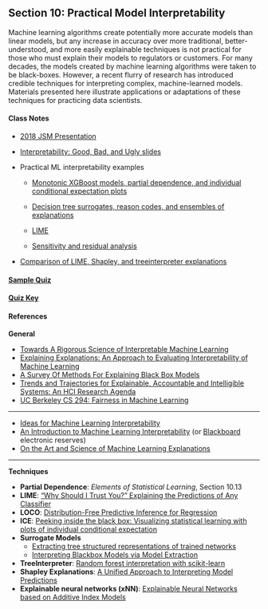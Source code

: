 ## Section 10: Practical Model Interpretability

Machine learning algorithms create potentially more accurate models than
linear models, but any increase in accuracy over more traditional,
better-understood, and more easily explainable techniques is not practical for
those who must explain their models to regulators or customers. For many
decades, the models created by machine learning algorithms were taken to be
black-boxes. However, a recent flurry of research has introduced credible
techniques for interpreting complex, machine-learned models. Materials
presented here illustrate applications or adaptations of these techniques for
practicing data scientists.

#### Class Notes

* [2018 JSM Presentation](https://github.com/jphall663/jsm_2018_slides/blob/master/main.pdf)

* [Interpretability: Good, Bad, and Ugly slides](notes/MLI_good_bad_ugly.pdf)

* Practical ML interpretability examples

  * [Monotonic XGBoost models, partial dependence, and individual conditional expectation plots](https://github.com/jphall663/interpretable_machine_learning_with_python/blob/master/xgboost_pdp_ice.ipynb)

  * [Decision tree surrogates, reason codes, and ensembles of explanations](https://github.com/jphall663/interpretable_machine_learning_with_python/blob/master/dt_surrogate_loco.ipynb)

  * [LIME](https://github.com/jphall663/interpretable_machine_learning_with_python/blob/master/lime.ipynb)

  * [Sensitivity and residual analysis](https://github.com/jphall663/interpretable_machine_learning_with_python/blob/master/resid_sens_analysis.ipynb)  

* [Comparison of LIME, Shapley, and treeinterpreter explanations](https://github.com/h2oai/mli-resources/tree/master/lime_shap_treeint_compare)

#### [Sample Quiz](quiz/sample/quiz_10.pdf)

#### [Quiz Key](quiz/key/quiz_10.pdf)

#### References

**General**

* [Towards A Rigorous Science of Interpretable Machine Learning](https://arxiv.org/pdf/1702.08608.pdf)
* [Explaining Explanations: An Approach to Evaluating Interpretability of Machine Learning](https://arxiv.org/pdf/1806.00069.pdf)
* [A Survey Of Methods For Explaining Black Box Models](https://arxiv.org/pdf/1802.01933.pdf)
* [Trends and Trajectories for Explainable, Accountable and Intelligible Systems: An HCI Research Agenda](https://dl.acm.org/citation.cfm?id=3174156)
* [UC Berkeley CS 294: Fairness in Machine Learning](https://fairmlclass.github.io/)

***

* [Ideas for Machine Learning Interpretability](https://www.oreilly.com/ideas/ideas-on-interpreting-machine-learning)
* [An Introduction to Machine Learning Interpretability](https://www.safaribooksonline.com/library/view/an-introduction-to/9781492033158/) (or [Blackboard](https://blackboard.gwu.edu) electronic reserves)
* [On the Art and Science of Machine Learning Explanations](https://github.com/jphall663/jsm_2018_paper/blob/master/jsm_2018_paper.pdf)

***

**Techniques**

* **Partial Dependence**: *Elements of Statistical Learning*, Section 10.13
* **LIME**: [“Why Should I Trust You?” Explaining the Predictions of Any Classifier](http://www.kdd.org/kdd2016/papers/files/rfp0573-ribeiroA.pdf)
* **LOCO**: [Distribution-Free Predictive Inference for Regression](http://www.stat.cmu.edu/~ryantibs/papers/conformal.pdf)
* **ICE**: [Peeking inside the black box: Visualizing statistical learning with plots of individual conditional expectation](https://arxiv.org/pdf/1309.6392.pdf)
* **Surrogate Models**
  * [Extracting tree structured representations of trained networks](https://papers.nips.cc/paper/1152-extracting-tree-structured-representations-of-trained-networks.pdf)
  * [Interpreting Blackbox Models via Model Extraction](https://arxiv.org/pdf/1705.08504.pdf)
* **TreeInterpreter**: [Random forest interpretation with scikit-learn](http://blog.datadive.net/random-forest-interpretation-with-scikit-learn/)
* **Shapley Explanations**: [A Unified Approach to Interpreting Model Predictions](http://papers.nips.cc/paper/7062-a-unified-approach-to-interpreting-model-predictions.pdf)
* **Explainable neural networks (xNN)**: [Explainable Neural Networks based on Additive Index Models](https://arxiv.org/pdf/1806.01933.pdf)

